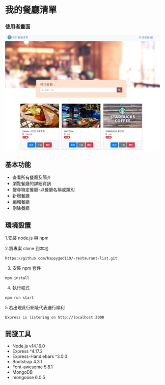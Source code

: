 # 我的餐廳清單

### 使用者畫面
![我的餐廳清單](./public/image/使用者畫面.jpg)

## 基本功能

* 查看所有餐廳及簡介
* 瀏覽餐廳的詳細資訊
* 搜尋特定餐廳-以餐廳名稱或類別
* 新增餐廳
* 編輯餐廳
* 刪除餐廳

## 環境設置
1.安裝 node.js 與 npm

2.將專案 clone 到本地
```
https://github.com/happygod119/-restaurant-list.git
```
3. 安裝 npm 套件

```
npm install
```
4. 執行程式

```
npm run start
```
5.若出現此行網址代表運行順利
```
Express is listening on http://localhost:3000
```

## 開發工具
* Node.js v14.16.0
* Express ^4.17.2
* Express-Handlebars ^3.0.0
* Bootstrap 4.3.1
* Font-awesome 5.8.1
* MongoDB
* mongoose 6.0.5
